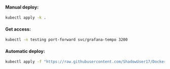 #### Manual deploy:
```bash
kubectl apply -k .
```

#### Get access:
```bash
kubectl -n testing port-forward svc/grafana-tempo 3200
```

#### Automatic deploy:
```bash
kubectl apply -f "https://raw.githubusercontent.com/ShadowUser17/DockerTemplates/master/K8S/grafana-tempo/fluxcd-deploy.yml"
```
